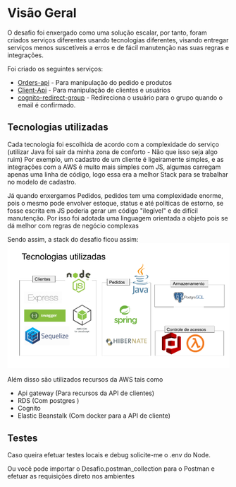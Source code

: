 
# Visão Geral 

O desafio foi enxergado como uma solução escalar, por tanto, foram criados serviços diferentes usando tecnologias diferentes, visando entregar serviços menos suscetíveis a erros e de fácil manutenção nas suas regras e integrações.

Foi criado os seguintes serviços: 

 - [Orders-api](https://github.com/gcamargosilva/quero-ser-paguer-backend/tree/feature/orders-api/orders-api) - Para manipulação do pedido e produtos 
 - [Client-Api](https://github.com/gcamargosilva/quero-ser-paguer-backend/tree/feature/orders-api/clients-api) - Para manipulação de clientes e usuários
 - [cognito-redirect-group](https://github.com/gcamargosilva/quero-ser-paguer-backend/tree/feature/orders-api/lambdas/cognito-redirect-group) - Redireciona o usuário para o grupo quando o email é confirmado.

## Tecnologias utilizadas
Cada tecnologia foi escolhida de acordo com a complexidade do serviço (utilizar Java foi sair da minha zona de conforto - Não que isso seja algo ruim)
Por exemplo, um cadastro de um cliente é ligeiramente simples, e as integrações com a AWS é muito mais simples com JS, algumas carregam apenas uma linha de código, logo essa era a melhor Stack para se trabalhar no modelo de cadastro. 

Já quando enxergamos Pedidos, pedidos tem uma complexidade enorme, pois o mesmo pode envolver estoque, status e até políticas de estorno, se fosse escrita em JS poderia gerar um código "ilegível" e de difícil manutenção. Por isso foi adotada uma linguagem orientada a objeto pois se dá melhor com regras de negócio complexas

Sendo assim, a stack do desafio ficou assim: 
![](stack.png)

Além disso são utilizados recursos da AWS tais como 
 

 - Api gateway (Para recursos da API de clientes)
 - RDS (Com postgres )
 - Cognito 
 - Elastic Beanstalk (Com docker para a API de cliente)

## Testes
Caso queira efetuar testes locais e debug solicite-me o .env do Node.

Ou você pode importar o Desafio.postman_collection para o Postman e efetuar as requisições direto nos ambientes
 

 
